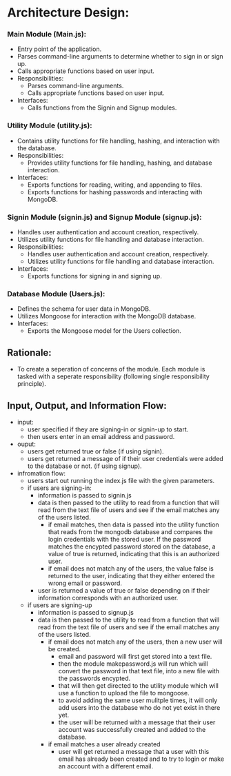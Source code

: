 # Architecture Design:

### Main Module (Main.js):
- Entry point of the application.
- Parses command-line arguments to determine whether to sign in or sign up.
- Calls appropriate functions based on user input.
- Responsibilities:
	- Parses command-line arguments.
	- Calls appropriate functions based on user input.
- Interfaces:
	- Calls functions from the Signin and Signup modules.

### Utility Module (utility.js):
- Contains utility functions for file handling, hashing, and interaction with the database.
- Responsibilities:
	- Provides utility functions for file handling, hashing, and database interaction.
- Interfaces:
	- Exports functions for reading, writing, and appending to files.
	- Exports functions for hashing passwords and interacting with MongoDB.
### Signin Module (signin.js) and Signup Module (signup.js):
- Handles user authentication and account creation, respectively.
- Utilizes utility functions for file handling and database interaction.
- Responsibilities:
	- Handles user authentication and account creation, respectively.
	- Utilizes utility functions for file handling and database interaction.
- Interfaces:
	- Exports functions for signing in and signing up.

### Database Module (Users.js):
- Defines the schema for user data in MongoDB.
- Utilizes Mongoose for interaction with the MongoDB database.
- Interfaces:
	- Exports the Mongoose model for the Users collection.
	
## Rationale:
- To create a seperation of concerns of the module. Each module is tasked with a seperate responsibility (following single responsibility principle).

## Input, Output, and Information Flow:
- input:
	- user specified if they are signing-in or signin-up to start.
	- then users enter in an email address and password.
- ouput:
	- users get returned true or false (if using signin).
	- users get returned a message of if their user credentials were added to the database or not. (if using signup).
- infromation flow:
	- users start out running the index.js file with the given parameters.
	- if users are signing-in:
		- information is passed to signin.js
		- data is then passed to the utility to read from a function that will read from the text file of users and see if the email matches any of the users listed.
			- if email matches, then data is passed into the utility function that reads from the mongodb database and compares the login credentials with the stored user. If the password matches the encypted password stored on the database, a value of true is returned, indicating that this is an authorized user.
			- if email does not match any of the users, the value false is returned to the user, indicating that they either entered the wrong email or password.
		- user is returned a value of true or false depending on if their information corresponds with an authorized user.
	- if users are signing-up
		- information is passed to signup.js
		- data is then passed to the utility to read from a function that will read from the text file of users and see if the email matches any of the users listed.
			- if email does not match any of the users, then a new user will be created.
				- email and password will first get stored into a text file.
				- then the module makepassword.js will run which will convert the password in that text file, into a new file with the passwords encypted.
				- that will then get directed to the utility module which will use a function to upload the file to mongoose.
				- to avoid adding the same user mulitple times, it will only add users into the database who do not yet exist in there yet.
				- the user will be returned with a message that their user account was successfully created and added to the database.
			- if email matches a user already created
				- user will get returned a message that a user with this email has already been created and to try to login or make an account with a different email.
